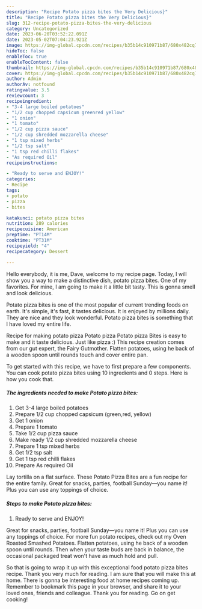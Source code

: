 ```yaml
---
description: "Recipe Potato pizza bites the Very Delicious}"
title: "Recipe Potato pizza bites the Very Delicious}"
slug: 312-recipe-potato-pizza-bites-the-very-delicious
category: Uncategorized
date: 2023-06-20T03:52:22.091Z
date: 2023-05-02T07:04:23.921Z
image: https://img-global.cpcdn.com/recipes/b35b14c910971b87/680x482cq70/potato-pizza-bites-recipe-main-photo.jpg
hideToc: false
enableToc: true
enableTocContent: false
thumbnail: https://img-global.cpcdn.com/recipes/b35b14c910971b87/680x482cq70/potato-pizza-bites-recipe-main-photo.jpg
cover: https://img-global.cpcdn.com/recipes/b35b14c910971b87/680x482cq70/potato-pizza-bites-recipe-main-photo.jpg
author: Admin
authorAv: notfound
ratingvalue: 3.5
reviewcount: 3
recipeingredient:
- "3-4 large boiled potatoes"
- "1/2 cup chopped capsicum greenred yellow"
- "1 onion"
- "1 tomato"
- "1/2 cup pizza sauce"
- "1/2 cup shredded mozzarella cheese"
- "1 tsp mixed herbs"
- "1/2 tsp salt"
- "1 tsp red chilli flakes"
- "As required Oil"
recipeinstructions:

- "Ready to serve and ENJOY!"
categories:
- Recipe
tags:
- potato
- pizza
- bites

katakunci: potato pizza bites 
nutrition: 289 calories
recipecuisine: American
preptime: "PT14M"
cooktime: "PT31M"
recipeyield: "4"
recipecategory: Dessert

---
```



Hello everybody, it is me, Dave, welcome to my recipe page. Today, I will show you a way to make a distinctive dish, potato pizza bites. One of my favorites. For mine, I am going to make it a little bit tasty. This is gonna smell and look delicious.

Potato pizza bites is one of the most popular of current trending foods on earth. It's simple, it's fast, it tastes delicious. It is enjoyed by millions daily. They are nice and they look wonderful. Potato pizza bites is something that I have loved my entire life.

Recipe for making potato pizza Potato pizza Potato pizza Bites is easy to make and it taste delicious. Just like pizza :) This recipe creation comes from our gut expert, the Fairy Gutmother. Flatten potatoes, using he back of a wooden spoon until rounds touch and cover entire pan.


To get started with this recipe, we have to first prepare a few components. You can cook potato pizza bites using 10 ingredients and 0 steps. Here is how you cook that.

<!--inarticleads1-->

##### The ingredients needed to make Potato pizza bites:

1. Get 3-4 large boiled potatoes
1. Prepare 1/2 cup chopped capsicum (green,red, yellow)
1. Get 1 onion
1. Prepare 1 tomato
1. Take 1/2 cup pizza sauce
1. Make ready 1/2 cup shredded mozzarella cheese
1. Prepare 1 tsp mixed herbs
1. Get 1/2 tsp salt
1. Get 1 tsp red chilli flakes
1. Prepare As required Oil


Lay tortilla on a flat surface. These Potato Pizza Bites are a fun recipe for the entire family. Great for snacks, parties, football Sunday—you name it! Plus you can use any toppings of choice. 

<!--inarticleads2-->

##### Steps to make Potato pizza bites:


1. Ready to serve and ENJOY!

Great for snacks, parties, football Sunday—you name it! Plus you can use any toppings of choice. For more fun potato recipes, check out my Oven Roasted Smashed Potatoes. Flatten potatoes, using he back of a wooden spoon until rounds. Then when your taste buds are back in balance, the occasional packaged treat won&#39;t have as much hold and pull. 

So that is going to wrap it up with this exceptional food potato pizza bites recipe. Thank you very much for reading. I am sure that you will make this at home. There is gonna be interesting food at home recipes coming up. Remember to bookmark this page in your browser, and share it to your loved ones, friends and colleague. Thank you for reading. Go on get cooking!
